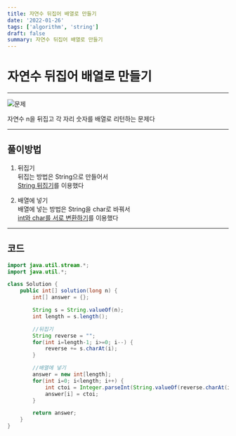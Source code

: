 ```yaml
---
title: 자연수 뒤집어 배열로 만들기
date: '2022-01-26'
tags: ['algorithm', 'string']
draft: false
summary: 자연수 뒤집어 배열로 만들기
---
```


# 자연수 뒤집어 배열로 만들기

---

![문제](/static/images/md-images/f83dbbf81942e45e4a4e2dd21b5393df637149ff1d9c45b9c59d2b333db81039.png)

자연수 n을 뒤집고 각 자리 숫자를 배열로 리턴하는 문제다

---

## 풀이방법

1. 뒤집기  
   뒤집는 방법은 String으로 만들어서  
   [String 뒤집기](https://github.com/abhidhamma-java/TIL/blob/main/algorithm/유형/문자열/String_뒤집기.md)를 이용했다

2. 배열에 넣기  
   배열에 넣는 방법은 String을 char로 바꿔서  
   [int와 char를 서로 변환하기](https://github.com/abhidhamma-java/TIL/blob/main/algorithm/유형/문자열/int와_char를_서로_변환하기.md)를 이용했다

---

## 코드

```java
import java.util.stream.*;
import java.util.*;

class Solution {
    public int[] solution(long n) {
        int[] answer = {};

        String s = String.valueOf(n);
        int length = s.length();

        //뒤집기
        String reverse = "";
        for(int i=length-1; i>=0; i--) {
            reverse += s.charAt(i);
        }

        //배열에 넣기
        answer = new int[length];
        for(int i=0; i<length; i++) {
            int ctoi = Integer.parseInt(String.valueOf(reverse.charAt(i)));
            answer[i] = ctoi;
        }

        return answer;
    }
}
```
